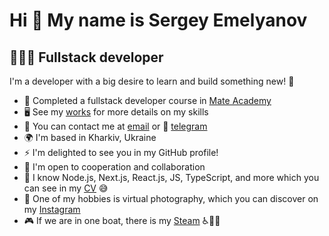 Hi 👋 My name is Sergey Emelyanov
========================================

👩🏻‍💻 Fullstack developer
-------------------------

I'm a developer with a big desire to learn and build something new! 👀

* 🚀 Completed a fullstack developer course in [Mate Academy](https://mate.academy/)
* 🖥️  See my [works](https://github.com/VeDono?tab=repositories) for more details on my skills
* 📨 You can contact me at [email](mailto:emelyanov.sergey.biz@gmail.com) or 📲 [telegram](https://t.me/VeDono)
* 🌍  I'm based in Kharkiv, Ukraine
* ⚡  I'm delighted to see you in my GitHub profile!
* 🤝  I'm open to cooperation and collaboration
* 🧠 I know Node.js, Next.js, React.js, JS, TypeScript, and more which you can see in my [CV](https://flowcv.com/resume/wkskfppgs0) 😅
* 📸 One of my hobbies is virtual photography, which you can discover on my [Instagram](https://www.instagram.com/mrleondono)
* 🎮 If we are in one boat, there is my [Steam](https://steamcommunity.com/id/mrleondono/) ♿😶‍🌫️
